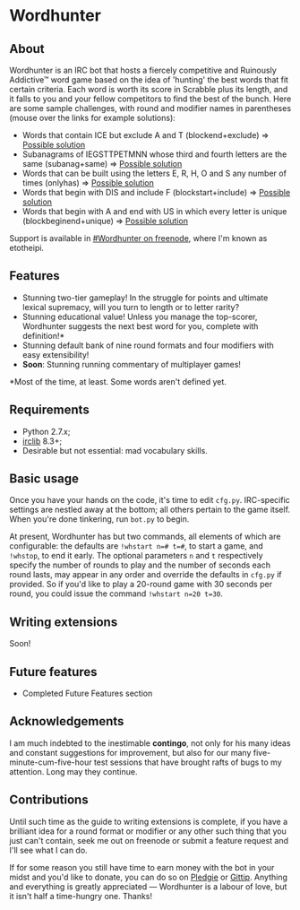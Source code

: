 ﻿Wordhunter
==========

About
-----

Wordhunter is an IRC bot that hosts a fiercely competitive and Ruinously Addictive™ word game based on the idea of 'hunting' the best words that fit certain criteria. Each word is worth its score in Scrabble plus its length, and it falls to you and your fellow competitors to find the best of the bunch. Here are some sample challenges, with round and modifier names in parentheses (mouse over the links for example solutions):

- Words that contain ICE but exclude A and T (blockend+exclude) ⇒ [Possible solution](# "POLICEWOMEN for 31")
- Subanagrams of IEGSTTPETMNN whose third and fourth letters are the same (subanag+same) ⇒ [Possible solution](# "PETTINGS for 19")
- Words that can be built using the letters E, R, H, O and S any number of times (onlyhas) ⇒ [Possible solution](# "HORSESHOES for 26")
- Words that begin with DIS and include F (blockstart+include) ⇒ [Possible solution](# "DISGRACEFULLY for 36")
- Words that begin with A and end with US in which every letter is unique (blockbeginend+unique) ⇒ [Possible solution](# "AMBIDEXTROUS for 43")

Support is available in [#Wordhunter on freenode](http://webchat.freenode.net/?channels=#Wordhunter), where I'm known as etotheipi.

Features
--------

- Stunning two-tier gameplay! In the struggle for points and ultimate lexical supremacy, will you turn to length or to letter rarity?
- Stunning educational value! Unless you manage the top-scorer, Wordhunter suggests the next best word for you, complete with definition!*
- Stunning default bank of nine round formats and four modifiers with easy extensibility!
- **Soon**: Stunning running commentary of multiplayer games!

*Most of the time, at least. Some words aren't defined yet.

Requirements
------------

- Python 2.7.x;
- [irclib](http://python-irclib.sourceforge.net/) 8.3+;
- Desirable but not essential: mad vocabulary skills.

Basic usage
-----------

Once you have your hands on the code, it's time to edit `cfg.py`. IRC-specific settings are nestled away at the bottom; all others pertain to the game itself. When you're done tinkering, run `bot.py` to begin.

At present, Wordhunter has but two commands, all elements of which are configurable: the defaults are `!whstart n=# t=#`, to start a game, and `!whstop`, to end it early. The optional parameters `n` and `t` respectively specify the number of rounds to play and the number of seconds each round lasts, may appear in any order and override the defaults in `cfg.py` if provided. So if you'd like to play a 20-round game with 30 seconds per round, you could issue the command `!whstart n=20 t=30`.

Writing extensions
------------------

Soon!

Future features
---------------

- Completed Future Features section

Acknowledgements
----------------

I am much indebted to the inestimable **contingo**, not only for his many ideas and constant suggestions for improvement, but also for our many five-minute-cum-five-hour test sessions that have brought rafts of bugs to my attention. Long may they continue.

Contributions
-------------

Until such time as the guide to writing extensions is complete, if you have a brilliant idea for a round format or modifier or any other such thing that you just can't contain, seek me out on freenode or submit a feature request and I'll see what I can do.

If for some reason you still have time to earn money with the bot in your midst and you'd like to donate, you can do so on [Pledgie](http://pledgie.com/campaigns/21862) or [Gittip](https://www.gittip.com/IgnisUmbrae). Anything and everything is greatly appreciated — Wordhunter is a labour of love, but it isn't half a time-hungry one. Thanks!